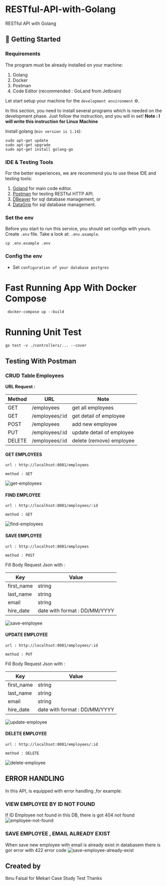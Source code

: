 # RESTful-API-with-Golang
RESTful API with Golang

## 🏃 Getting Started
### Requirements
The program must be already installed on your machine:
1. Golang
2. Docker
3. Postman
4. Code Editor (recommended : GoLand from Jetbrain)

Let start setup your machine for the `development environment` ⚙.

In this section, you need to install several programs which is needed on the development phase.
Just follow the instruction, and you will in set!
**Note : I will write this instruction for Linux Machine**

Install golang (`min version is 1.14`):
```shell script
sudo apt-get update
sudo apt-get upgrade
sudo apt-get install golang-go
```

### IDE & Testing Tools
For the better experiences, we are recommend you to use these IDE and testing tools:
1. [Goland](https://www.jetbrains.com/go/) for main code editor.
2. [Postman](https://www.postman.com) for testing RESTful HTTP API.
3. [DBeaver](https://dbeaver.io) for sql database management, or
4. [DataGrip](https://www.jetbrains.com/datagrip/) for sql database management.


### Set the env
Before you start to run this service, you should set configs with yours.
Create `.env` file. Take a look at: `.env.example`.
```shell script
cp .env.example .env
```
### Config the env
- Set `configuration of your database postgres`


# Fast Running App With Docker Compose
```shell script
 docker-compose up --build
```
# Running Unit Test
```shell script
go test -v ./controllers/... --cover
```

## Testing With Postman
### CRUD Table Employees
**URL Request :**

Method | URL                         | Note 
--- |-----------------------------|  --- 
GET | /employees                  | get all employees
GET | /employees/:id              | get detail of employee
POST | /employees                  | add new employee
PUT | /employees/:id              | update detail of employee
DELETE | /employees/:id      | delete (remove) employee


#### GET EMPLOYEES
    url : http://localhsot:8081/employees
    
    method : GET

<img src="https://i.ibb.co/qdYtrb2/Screenshot-from-2023-10-15-15-15-33.png" alt="get-employees" border="0">

#### FIND EMPLOYEE
    url : http://localhsot:8081/employees/:id
    
    method : GET

<img src="https://i.ibb.co/S3BP78T/Screenshot-from-2023-10-15-15-17-32.png" alt="find-employees" border="0">

#### SAVE EMPLOYEE

    url : http://localhsot:8081/employees
    
    method : POST

Fill Body Request Json with :

Key | Value                         |
--- |-------------------------------| 
first_name | string                        
last_name | string                        |
email | string                        
hire_date | date with format : DD/MM/YYYY |


<img src="https://i.ibb.co/rZxNJkz/Screenshot-from-2023-10-15-15-21-26.png" alt="save-employee" border="0">

#### UPDATE EMPLOYEE
    url : http://localhsot:8081/employees/:id
    
    method : PUT

Fill Body Request Json with :

Key | Value                         |
--- |-------------------------------| 
first_name | string                        
last_name | string                        |
email | string                        
hire_date | date with format : DD/MM/YYYY |


<img src="https://i.ibb.co/RCZ7SS4/Screenshot-from-2023-10-15-15-23-22.png" alt="update-employee" border="0">


#### DELETE EMPLOYEE

    url : http://localhsot:8081/employees/:id
    
    method : DELETE


<img src="https://i.ibb.co/3ryKMcY/Screenshot-from-2023-10-15-15-28-47.png" alt="delete-employee" border="0">


## ERROR HANDLING
In this API, is equipped with error handling ,for example:

### VIEW EMPLOYEE BY ID NOT FOUND
If ID Employee not found in this DB, there is got 404 not found
<img src="https://i.ibb.co/25L7nLN/Screenshot-from-2023-10-15-15-32-30.png" alt="employee-not-found" border="0">

### SAVE EMPLOYEE , EMAIL ALREADY EXIST
When save new employee with email is already exist in databasem there is gor error with 422 error code
<img src="https://i.ibb.co/tK7wNx9/Screenshot-from-2023-10-15-22-03-58.png" alt="save-employee-already-exist" border="0">


## Created by
Ibnu Faisal for Mekari Case Study Test
Thanks
